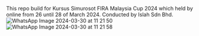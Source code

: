 This repo build for Kursus Simurosot FIRA Malaysia Cup 2024 which held by online from 26 until 28 of March 2024. Conducted by Islah Sdn Bhd.
 ![WhatsApp Image 2024-03-30 at 11 21 50](https://github.com/ayozzet/FIRA-Simurosot-Lesson/assets/64738482/9171e0f8-cd06-4b4b-bcf3-c29ab3d0e0ff)
![WhatsApp Image 2024-03-30 at 11 21 58](https://github.com/ayozzet/FIRA-Simurosot-Lesson/assets/64738482/f7805c80-65b5-448c-98ec-5a1a082d6e00)
